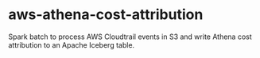 # aws-athena-cost-attribution
Spark batch to process AWS Cloudtrail events in S3 and write Athena cost attribution to an Apache Iceberg table.
